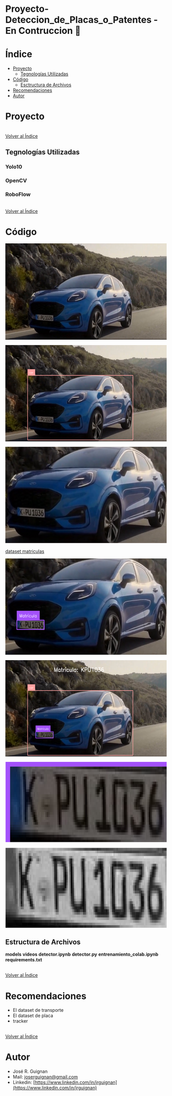 # Proyecto-Deteccion_de_Placas_o_Patentes - En Contruccion 🚧

# Índice

* [Proyecto](#Proyecto)
  * [Tegnologías Utilizadas](#Tegnologías-Utilizadas)
* [Código](#Código)
  * [Esctructura de Archivos](#Esctructura-de-Archivos)
* [Recomendaciones](#Recomendaciones)
* [Autor](#Autor)

# Proyecto



<br>[Volver al Índice](#Índice)

## Tegnologías Utilizadas

### Yolo10

### OpenCV

### RoboFlow



<br>[Volver al Índice](#Índice)

# Código

<p align="center">
<img src="images/auto.jpg"  height=300>
</p>

<p align="center">
<img src="images/det_auto.png"  height=300>
</p>

<p align="center">
<img src="images/rec_auto.png"  height=300>
</p>


[dataset matriculas](https://universe.roboflow.com/put-poznan-6aps1/car_detect-chuwy)

<p align="center">
<img src="images/det_matricula.png"  height=300>
</p>

<p align="center">
<img src="images/det_doble.png"  height=300>
</p>

<p align="center">
<img src="images/matricula.png"  height=250>
</p>

<p align="center">
<img src="images/matricula_gris.png"  height=250>
</p>




## Estructura de Archivos

**models**
**videos**
**detector.ipynb**
**detector.py**
**entrenamiento_colab.ipynb**
**requirements.txt**



<br>[Volver al Índice](#Índice)

# Recomendaciones

- El dataset de transporte
- El dataset de placa
- tracker



<br>[Volver al Índice](#Índice)

# Autor

- José R. Guignan
- Mail: joserguignan@gmail.com
- Linkedin: [https://www.linkedin.com/in/jrguignan](https://www.linkedin.com/in/jrguignan)
